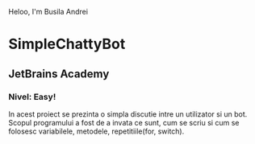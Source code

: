Heloo, I'm Busila Andrei
# SimpleChattyBot
## JetBrains Academy
### Nivel: Easy!

In acest proiect se prezinta o simpla discutie intre un utilizator si un bot.
Scopul programului a fost de a invata ce sunt, cum se scriu si cum se folosesc variabilele, metodele, repetitiile(for, switch).

